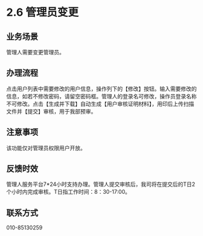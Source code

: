 # 2.6 管理员变更
## <i class="hicon lb1"></i>业务场景
管理人需要变更管理员。

## <i class="hicon lb2"></i>办理流程
点击用户列表中需要修改的用户信息，操作列下的【修改】按钮。输入需要修改的信息，如若不修改密码，请留空密码框。管理人的登录名可修改，操作员登录名称不可修改。点击【生成并下载】自动生成【用户审核证明材料】，用印后上传扫描文件并【提交】审核，用于我部预审。

## <i class="hicon lb3"></i>注意事项
该功能仅对管理员权限用户开放。

## <i class="hicon lb4"></i>反馈时效
管理人服务平台7*24小时支持办理。管理人提交审核后，我司将在提交后的T日2个小时内完成审核。T日指工作时间：8：30-17:00。

## <i class="hicon lb5"></i>联系方式
010-85130259

